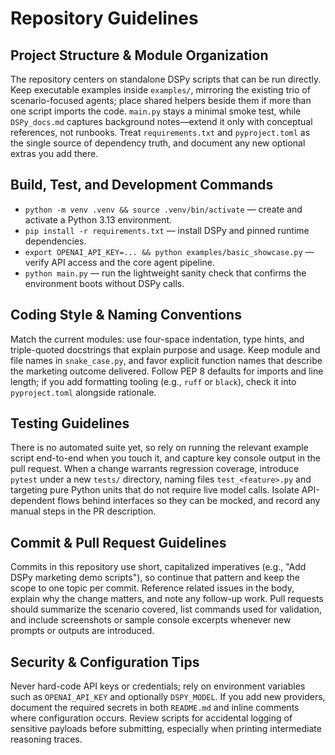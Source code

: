 # Repository Guidelines

## Project Structure & Module Organization
The repository centers on standalone DSPy scripts that can be run directly. Keep executable examples inside `examples/`, mirroring the existing trio of scenario-focused agents; place shared helpers beside them if more than one script imports the code. `main.py` stays a minimal smoke test, while `DSPy_docs.md` captures background notes—extend it only with conceptual references, not runbooks. Treat `requirements.txt` and `pyproject.toml` as the single source of dependency truth, and document any new optional extras you add there.

## Build, Test, and Development Commands
- `python -m venv .venv && source .venv/bin/activate` — create and activate a Python 3.13 environment.
- `pip install -r requirements.txt` — install DSPy and pinned runtime dependencies.
- `export OPENAI_API_KEY=... && python examples/basic_showcase.py` — verify API access and the core agent pipeline.
- `python main.py` — run the lightweight sanity check that confirms the environment boots without DSPy calls.

## Coding Style & Naming Conventions
Match the current modules: use four-space indentation, type hints, and triple-quoted docstrings that explain purpose and usage. Keep module and file names in `snake_case.py`, and favor explicit function names that describe the marketing outcome delivered. Follow PEP 8 defaults for imports and line length; if you add formatting tooling (e.g., `ruff` or `black`), check it into `pyproject.toml` alongside rationale.

## Testing Guidelines
There is no automated suite yet, so rely on running the relevant example script end-to-end when you touch it, and capture key console output in the pull request. When a change warrants regression coverage, introduce `pytest` under a new `tests/` directory, naming files `test_<feature>.py` and targeting pure Python units that do not require live model calls. Isolate API-dependent flows behind interfaces so they can be mocked, and record any manual steps in the PR description.

## Commit & Pull Request Guidelines
Commits in this repository use short, capitalized imperatives (e.g., "Add DSPy marketing demo scripts"), so continue that pattern and keep the scope to one topic per commit. Reference related issues in the body, explain why the change matters, and note any follow-up work. Pull requests should summarize the scenario covered, list commands used for validation, and include screenshots or sample console excerpts whenever new prompts or outputs are introduced.

## Security & Configuration Tips
Never hard-code API keys or credentials; rely on environment variables such as `OPENAI_API_KEY` and optionally `DSPY_MODEL`. If you add new providers, document the required secrets in both `README.md` and inline comments where configuration occurs. Review scripts for accidental logging of sensitive payloads before submitting, especially when printing intermediate reasoning traces.
